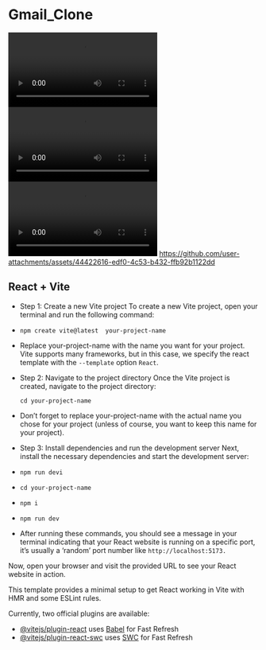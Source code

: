 # Gmail_Clone

<video controls src="public/Working.mp4" title="Working"></video>
<video controls src="public/profile.mp4" title="Profile Image video"></video>
<video controls src="public/automatic-log-out.mp4" title="Automatically log out when the token is expired">
</video>
https://github.com/user-attachments/assets/44422616-edf0-4c53-b432-ffb92b1122dd
<!-- [Title](public/Recording%202024-07-24%20232424.mp4) -->

<!-- ![Alternate Text](public/Recording 2024-07-24 232424.mp4) -->

## React + Vite

- Step 1: Create a new Vite project
  To create a new Vite project, open your terminal and run the following command:

- `npm create vite@latest  your-project-name `
- Replace your-project-name with the name you want for your project. Vite supports many frameworks, but in this case, we specify the react template with the `--template` option `React`.

- Step 2: Navigate to the project directory
  Once the Vite project is created, navigate to the project directory:

  `cd your-project-name`

- Don’t forget to replace your-project-name with the actual name you chose for your project (unless of course, you want to keep this name for your project).

- Step 3: Install dependencies and run the development server
  Next, install the necessary dependencies and start the development server:

- `npm run devi`

- `cd your-project-name`
- `npm i`
- `npm run dev`
- After running these commands, you should see a message in your terminal indicating that your React website is running on a specific port, it’s usually a ‘random’ port number like `http://localhost:5173.`

Now, open your browser and visit the provided URL to see your React website in action.

This template provides a minimal setup to get React working in Vite with HMR and some ESLint rules.

Currently, two official plugins are available:

- [@vitejs/plugin-react](https://github.com/vitejs/vite-plugin-react/blob/main/packages/plugin-react/README.md) uses [Babel](https://babeljs.io/) for Fast Refresh
- [@vitejs/plugin-react-swc](https://github.com/vitejs/vite-plugin-react-swc) uses [SWC](https://swc.rs/) for Fast Refresh
